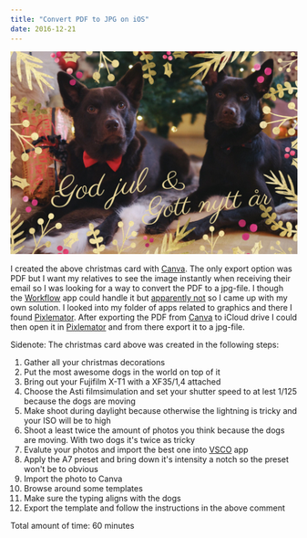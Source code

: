 ```yaml
---
title: "Convert PDF to JPG on iOS"
date: 2016-12-21
---
```


![Merry Christmas](/images/2016-12-21-merry-christmas.jpg)

I created the above christmas card with [Canva](https://appsto.re/se/hfFF1.i). The only export option was PDF but I want my relatives to see the image instantly when receiving their email so I was looking for a way to convert the PDF to a jpg-file. I though the [Workflow](https://appsto.re/se/2IzJ2.i) app could handle it but [apparently not](https://www.reddit.com/r/workflow/comments/3rnpr4/save_pdf_to_photos/) so I came up with my own solution. I looked into my folder of apps related to graphics and there I found [Pixlemator](https://appsto.re/se/lUBh3.i). After exporting the PDF from [Canva](https://appsto.re/se/hfFF1.i) to iCloud drive I could then open it in [Pixlemator](https://appsto.re/se/lUBh3.i) and from there export it to a jpg-file.

Sidenote: The christmas card above was created in the following steps:

1. Gather all your christmas decorations
2. Put the most awesome dogs in the world on top of it
3. Bring out your Fujifilm X-T1 with a XF35/1,4 attached
4. Choose the Asti filmsimulation and set your shutter speed to at lest 1/125 because the dogs are moving
5. Make shoot during daylight because otherwise the lightning is tricky and your ISO will be to high
6. Shoot a least twice the amount of photos you think because the dogs are moving. With two dogs it's twice as tricky
7. Evalute your photos and import the best one into [VSCO](https://appsto.re/se/oegdJ.i) app
8. Apply the A7 preset and bring down it's intensity a notch so the preset won't be to obvious
9. Import the photo to Canva
10. Browse around some templates
11. Make sure the typing aligns with the dogs
12. Export the template and follow the instructions in the above comment

Total amount of time: 60 minutes